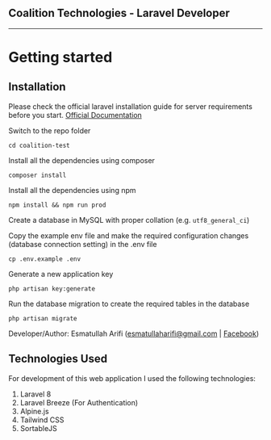 ## Coalition Technologies - Laravel Developer

----------
# Getting started

## Installation

Please check the official laravel installation guide for server requirements before you start. [Official Documentation](https://laravel.com/docs/5.4/installation#installation)

Switch to the repo folder

    cd coalition-test

Install all the dependencies using composer

    composer install

Install all the dependencies using npm

    npm install && npm run prod

Create a database in MySQL with proper collation (e.g. <code>utf8_general_ci</code>)

Copy the example env file and make the required configuration changes (database connection setting) in the .env file

    cp .env.example .env

Generate a new application key

    php artisan key:generate

Run the database migration to create the required tables in the database

    php artisan migrate

Developer/Author: Esmatullah Arifi (<a href="mailto:esmatullaharifi@gmail.com">esmatullaharifi@gmail.com</a> | <a href="fb.com/esmatullaharifi.official">Facebook</a>)

## Technologies Used

For development of this web application I used the following technologies:
<ol>
    <li>Laravel 8</li>
    <li>Laravel Breeze (For Authentication)</li>
    <li>Alpine.js</li>
    <li>Tailwind CSS</li>
    <li>SortableJS</li>
</ol>
